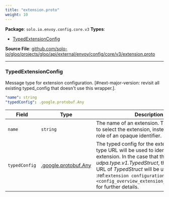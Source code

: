 ```yaml
---
title: "extension.proto"
weight: 10
---
```


<!-- Code generated by solo-kit. DO NOT EDIT. -->

**Package**: `solo.io.envoy.config.core.v3` 
**Types**:


- [TypedExtensionConfig](#typedextensionconfig)
  



**Source File**: [github.com/solo-io/gloo/projects/gloo/api/external/envoy/config/core/v3/extension.proto](https://github.com/solo-io/gloo/blob/main/projects/gloo/api/external/envoy/config/core/v3/extension.proto)





---
### TypedExtensionConfig

 
Message type for extension configuration.
[#next-major-version: revisit all existing typed_config that doesn't use this wrapper.].

```yaml
"name": string
"typedConfig": .google.protobuf.Any

```

| Field | Type | Description |
| ----- | ---- | ----------- | 
| `name` | `string` | The name of an extension. This is not used to select the extension, instead it serves the role of an opaque identifier. |
| `typedConfig` | [.google.protobuf.Any](https://developers.google.com/protocol-buffers/docs/reference/csharp/class/google/protobuf/well-known-types/any) | The typed config for the extension. The type URL will be used to identify the extension. In the case that the type URL is *udpa.type.v1.TypedStruct*, the inner type URL of *TypedStruct* will be utilized. See the :ref:`extension configuration overview <config_overview_extension_configuration>` for further details. |





<!-- Start of HubSpot Embed Code -->
<script type="text/javascript" id="hs-script-loader" async defer src="//js.hs-scripts.com/5130874.js"></script>
<!-- End of HubSpot Embed Code -->
